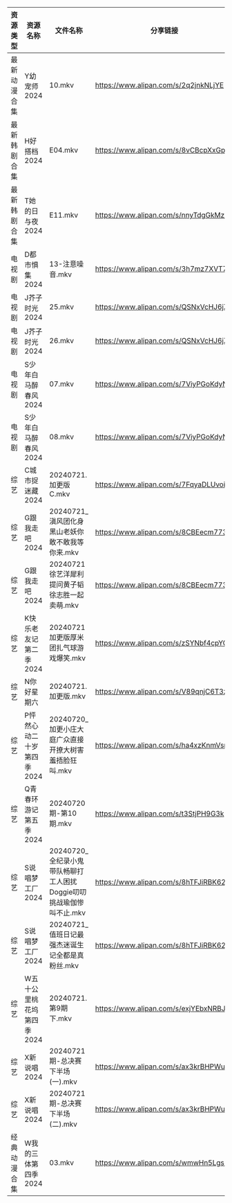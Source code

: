 | 资源类型   | 资源名称            | 文件名称                                        | 分享链接                                 | 更新时间                |
| ------ | --------------- | ------------------------------------------- | ------------------------------------ | ------------------- |
| 最新动漫合集 | Y幼宠师2024        | 10.mkv                                      | https://www.alipan.com/s/2q2jnkNLjYE | 2024-07-21 12:09:29 |
| 最新韩剧合集 | H好搭档2024        | E04.mkv                                     | https://www.alipan.com/s/8vCBcpXxGp9 | 2024-07-21 00:05:25 |
| 最新韩剧合集 | T她的日与夜2024      | E11.mkv                                     | https://www.alipan.com/s/nnyTdgGkMzK | 2024-07-21 00:09:00 |
| 电视剧    | D都市惧集2024       | 13-注意噪音.mkv                                 | https://www.alipan.com/s/3h7mz7XVT7D | 2024-07-21 14:05:20 |
| 电视剧    | J芥子时光2024       | 25.mkv                                      | https://www.alipan.com/s/QSNxVcHJ6jZ | 2024-07-21 14:05:43 |
| 电视剧    | J芥子时光2024       | 26.mkv                                      | https://www.alipan.com/s/QSNxVcHJ6jZ | 2024-07-21 14:05:43 |
| 电视剧    | S少年白马醉春风2024    | 07.mkv                                      | https://www.alipan.com/s/7ViyPGoKdyN | 2024-07-21 14:06:13 |
| 电视剧    | S少年白马醉春风2024    | 08.mkv                                      | https://www.alipan.com/s/7ViyPGoKdyN | 2024-07-21 14:06:12 |
| 综艺     | C城市捉迷藏2024      | 20240721.加更版C.mkv                           | https://www.alipan.com/s/7FqyaDLUvoi | 2024-07-21 14:07:18 |
| 综艺     | G跟我走吧2024       | 20240721_滇风团化身黑山老妖你敢不敢我等你来.mkv              | https://www.alipan.com/s/8CBEecm773h | 2024-07-21 14:07:23 |
| 综艺     | G跟我走吧2024       | 20240721徐艺洋犀利提问黄子韬徐志胜一起卖萌.mkv               | https://www.alipan.com/s/8CBEecm773h | 2024-07-21 14:07:23 |
| 综艺     | K快乐老友记第二季2024   | 20240721加更版厚米团扎气球游戏爆笑.mkv                   | https://www.alipan.com/s/zSYNbf4cpYQ | 2024-07-21 14:07:37 |
| 综艺     | N你好星期六          | 20240721.加更版.mkv                            | https://www.alipan.com/s/V89qnjC6T3z | 2024-07-21 14:07:53 |
| 综艺     | P怦然心动二十岁第四季2024 | 20240720_加更小庄大庭广众直接开撩大树害羞捂脸狂叫.mkv           | https://www.alipan.com/s/ha4xzKnmVsm | 2024-07-21 14:07:56 |
| 综艺     | Q青春环游记第五季2024   | 20240720期-第10期.mkv                          | https://www.alipan.com/s/t3StjPH9G3k | 2024-07-21 00:07:52 |
| 综艺     | S说唱梦工厂2024      | 20240720_全纪录小鬼带队畅聊打工人困扰Doggie叨叨挑战瑜伽惨叫不止.mkv | https://www.alipan.com/s/8hTFJiRBK62 | 2024-07-21 14:08:14 |
| 综艺     | S说唱梦工厂2024      | 20240721_值班日记最强杰迷诞生记全都是真粉丝.mkv              | https://www.alipan.com/s/8hTFJiRBK62 | 2024-07-21 14:08:13 |
| 综艺     | W五十公里桃花坞第四季2024 | 20240721.第9期下.mkv                           | https://www.alipan.com/s/exjYEbxNRBJ | 2024-07-21 14:08:22 |
| 综艺     | X新说唱2024        | 20240721期-总决赛下半场(一).mkv                     | https://www.alipan.com/s/ax3krBHPWuN | 2024-07-21 14:08:32 |
| 综艺     | X新说唱2024        | 20240721期-总决赛下半场(二).mkv                     | https://www.alipan.com/s/ax3krBHPWuN | 2024-07-21 14:08:32 |
| 经典动漫合集 | W我的三体第四季2024    | 03.mkv                                      | https://www.alipan.com/s/wmwHn5LgsFN | 2024-07-21 12:06:40 |
